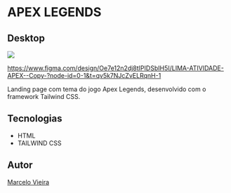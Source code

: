 # APEX LEGENDS

## Desktop

![](./img/preview-desktop.PNG)

https://www.figma.com/design/Oe7e12n2dj8tIPIDSbIH5I/LIMA-ATIVIDADE-APEX--Copy-?node-id=0-1&t=qv5k7NJcZvELRqnH-1

Landing page com tema do jogo Apex Legends, desenvolvido com o framework Tailwind CSS.

## Tecnologias
* HTML
* TAILWIND CSS

## Autor
[Marcelo Vieira](<https://www.linkedin.com/in/marcelovieirasilva/>)
